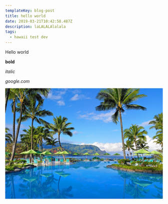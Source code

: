 ```yaml
---
templateKey: blog-post
title: hello world
date: 2019-03-21T10:42:58.487Z
description: laLALALAlalala
tags:
  - hawaii test dev
---
```

Hello world

**bold**

_italic_

_google.com_

![alt text hawaii](/img/main-hawaii-pool_0.jpg "hawaii")
